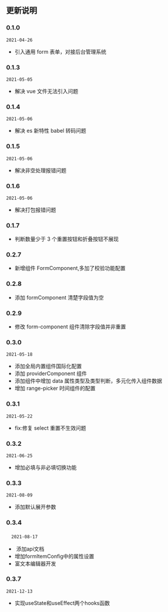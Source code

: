 ## 更新说明

### 0.1.0

`2021-04-26`

- 引入通用 form 表单，对接后台管理系统

### 0.1.3

`2021-05-05`

- 解决 vue 文件无法引入问题

### 0.1.4

`2021-05-06`

- 解决 es 新特性 babel 转码问题

### 0.1.5

`2021-05-06`

- 解决非空处理报错问题

### 0.1.6

`2021-05-06`

- 解决打包报错问题

### 0.1.7

- 判断数量少于 3 个重置按钮和折叠按钮不展现

### 0.2.7

- 新增组件 FormComponent,多加了校验功能配置

### 0.2.8

- 添加 formComponent 清楚字段值为空

### 0.2.9

- 修改 form-component 组件清除字段值并非重置

### 0.3.0

`2021-05-18`

- 添加全局内置组件国际化配置
- 添加 providerComponent 组件
- 添加组件中增加 data 属性类型及类型判断，多元化传入组件数据
- 增加 range-picker 时间组件的配置

### 0.3.1

`2021-05-22`

- fix:修复 select 重置不生效问题

### 0.3.2

`2021-06-25`

- 增加必填与非必填切换功能

### 0.3.3

`2021-08-09`

- 添加默认展开参数

### 0.3.4
　`2021-08-17`
-  添加api文档
- 增加formItemConfig中的属性设置
- 富文本编辑器开发

### 0.3.7
`2021-12-13`
- 实现useState和useEffect两个hooks函数